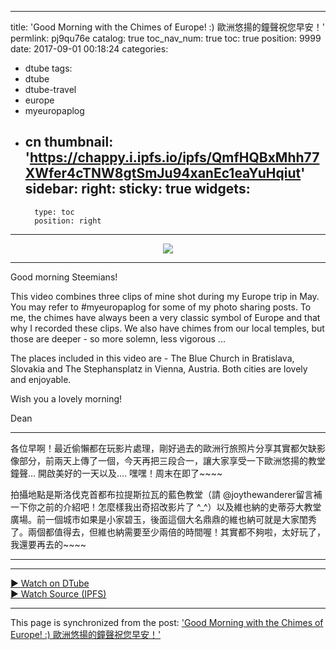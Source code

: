 
---
title: 'Good Morning with the Chimes of Europe! :) 歐洲悠揚的鐘聲祝您早安！'
permlink: pj9qu76e
catalog: true
toc_nav_num: true
toc: true
position: 9999
date: 2017-09-01 00:18:24
categories:
- dtube
tags:
- dtube
- dtube-travel
- europe
- myeuropaplog
- cn
thumbnail: 'https://chappy.i.ipfs.io/ipfs/QmfHQBxMhh77XWfer4cTNW8gtSmJu94xanEc1eaYuHqiut'
sidebar:
    right:
        sticky: true
widgets:
    -
        type: toc
        position: right
---


<center><a href='https://dtube.video/#!/v/deanliu/pj9qu76e'><img src='https://chappy.i.ipfs.io/ipfs/QmfHQBxMhh77XWfer4cTNW8gtSmJu94xanEc1eaYuHqiut'></a></center><hr>Good morning Steemians! 

This video combines three clips of mine shot during my Europe trip in May. You may refer to #myeuropaplog for some of my photo sharing posts. To me, the chimes have always been a very classic symbol of Europe and that why I recorded these clips. We also have chimes from our local temples, but those are deeper - so more solemn, less vigorous ... 

The places included in this video are - The Blue Church in Bratislava, Slovakia and The Stephansplatz in Vienna, Austria. Both cities are lovely and enjoyable.

Wish you a lovely morning!

Dean

*********************

各位早啊！最近偷懶都在玩影片處理，剛好過去的歐洲行旅照片分享其實都欠缺影像部分，前兩天上傳了一個，今天再把三段合一，讓大家享受一下歐洲悠揚的教堂鐘聲... 開啟美好的一天以及.... 嘿嘿！周末在即了~~~~

拍攝地點是斯洛伐克首都布拉提斯拉瓦的藍色教堂（請 @joythewanderer留言補一下你之前的介紹吧！怎麼樣我出奇招改影片了 ^_^）以及維也納的史蒂芬大教堂廣場。前一個城市如果是小家碧玉，後面這個大名鼎鼎的維也納可就是大家閨秀了。兩個都值得去，但維也納需要至少兩倍的時間喔！其實都不夠啦，太好玩了，我還要再去的~~~~

<hr><hr><a href='https://dtube.video/#!/v/deanliu/pj9qu76e'>► Watch on DTube</a><br /><a href='https://mercury.i.ipfs.io/ipfs/Qmex9GzG9qys14ZXryzXN7AenHrjyqwMQHKL1pxtdkqat2'>► Watch Source (IPFS)</a>

- - -

This page is synchronized from the post: ['Good Morning with the Chimes of Europe! :) 歐洲悠揚的鐘聲祝您早安！'](https://steemit.com/@deanliu/pj9qu76e)
